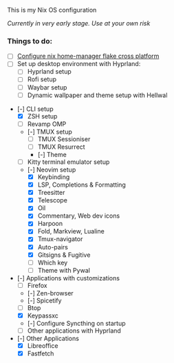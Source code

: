 This is my Nix OS configuration

_Currently in very early stage. Use at your own risk_

### Things to do:

- [ ] [Configure nix home-manager flake cross platform](https://www.reddit.com/r/NixOS/comments/1bwngdo/comment/l9zjwra/)
- [ ] Set up desktop environment with Hyprland:
    - [ ] Hyprland setup
    - [ ] Rofi setup
    - [ ] Waybar setup
    - [ ] Dynamic wallpaper and theme setup with Hellwal
- [-] CLI setup
    - [x] ZSH setup
    - [ ] Revamp OMP
    - [-] TMUX setup
        - [ ] TMUX Sessioniser
        - [ ] TMUX Resurrect
        - [-] Theme
    - [ ] Kitty terminal emulator setup
    - [-] Neovim setup
        - [x] Keybinding
        - [x] LSP, Completions & Formatting
        - [x] Treesitter
        - [x] Telescope
        - [x] Oil
        - [x] Commentary, Web dev icons
        - [x] Harpoon
        - [x] Fold, Markview, Lualine
        - [x] Tmux-navigator
        - [x] Auto-pairs
        - [x] Gitsigns & Fugitive
        - [ ] Which key
        - [ ] Theme with Pywal
- [-] Applications with customizations
    - [ ] Firefox
    - [-] Zen-browser
    - [-] Spicetify
    - [ ] Btop
    - [x] Keypassxc
    - [-] Configure Syncthing on startup
    - [ ] Other applications with Hyprland
- [-] Other Applications
    - [x] Libreoffice
    - [x] Fastfetch
